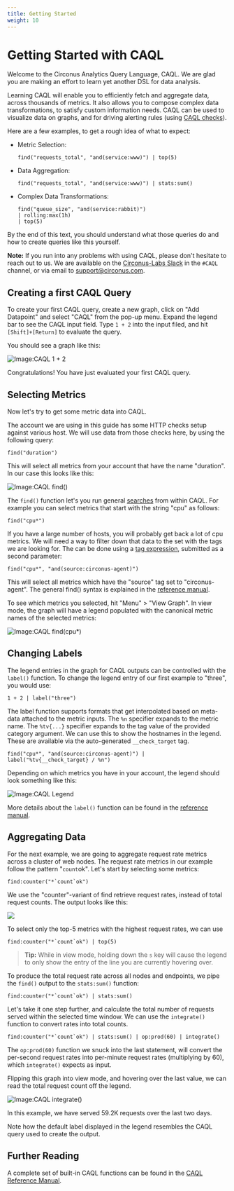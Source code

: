 ```yaml
---
title: Getting Started
weight: 10
---
```


# Getting Started with CAQL

Welcome to the Circonus Analytics Query Language, CAQL.
We are glad you are making an effort to learn yet another DSL for data analysis.

Learning CAQL will enable you to efficiently fetch and aggregate data, across thousands of metrics.
It also allows you to compose complex data transformations, to satisfy custom information needs.
CAQL can be used to visualize data on graphs, and for driving alerting rules (using [CAQL checks](/circonus/checks/check-types/caql-check)).

Here are a few examples, to get a rough idea of what to expect:

* Metric Selection:
  ```
  find("requests_total", "and(service:www)") | top(5)
  ```

* Data Aggregation:
  ```
  find("requests_total", "and(service:www)") | stats:sum()
  ```

* Complex Data Transformations:
  ```
  find("queue_size", "and(service:rabbit)")
  | rolling:max(1h)
  | top(5)
  ```

By the end of this text, you should understand what those queries do and how to create queries like this yourself.

**Note:** If you run into any problems with using CAQL, please don't hesitate to reach out to us.
We are available on the [Circonus-Labs Slack](http://slack.s.circonus.com/) in the `#CAQL` channel, or via email to [support@circonus.com](mailto:support@circonus.com).

## Creating a first CAQL Query

To create your first CAQL query, create a new graph, click on "Add Datapoint" and select "CAQL" from the pop-up menu.
Expand the legend bar to see the CAQL input field.
Type `1 + 2` into the input filed, and hit `[Shift]+[Return]` to evaluate the query.

You should see a graph like this:

![Image:CAQL 1 + 2](/images/caql/CAQL_1.png)

Congratulations! You have just evaluated your first CAQL query.

## Selecting Metrics

Now let's try to get some metric data into CAQL.

The account we are using in this guide has some HTTP checks setup against various host.
We will use data from those checks here, by using the following query:

```
find("duration")
```

This will select all metrics from your account that have the name "duration".
In our case this looks like this:

![Image:CAQL find()](/images/caql/CAQL_2.png)

The `find()` function let's you run general [searches](/circonus/search/) from within CAQL.
For example you can select metrics that start with the string "cpu" as follows:

```
find("cpu*")
```

If you have a large number of hosts, you will probably get back a lot of cpu metrics.
We will need a way to filter down that data to the set with the tags we are looking for.
The can be done using a [tag expression](/circonus/search/), submitted as a second parameter:

```
find("cpu*", "and(source:circonus-agent)")
```

This will select all metrics which have the "source" tag set to "circonus-agent".
The general find() syntax is explained in the [reference manual](/caql/reference/#package-find).

To see which metrics you selected, hit "Menu" > "View Graph".
In view mode, the graph will have a legend populated with the canonical metric names of the selected metrics:

![Image:CAQL find(cpu*)](/images/caql/CAQL_3.png)

## Changing Labels

The legend entries in the graph for CAQL outputs can be controlled with the `label()` function.
To change the legend entry of our first example to "three", you would use:
```
1 + 2 | label("three")
```

The label function supports formats that get interpolated based on meta-data attached to the metric inputs.
The `%n` specifier expands to the metric name.
The `%tv{...}` specifier expands to the tag value of the provided category argument.
We can use this to show the hostnames in the legend.  These are available via the auto-generated `__check_target` tag.

```
find("cpu*", "and(source:circonus-agent)") | label("%tv{__check_target} / %n")
```

Depending on which metrics you have in your account, the legend should look something like this:

![Image:CAQL Legend](/images/caql/CAQL_4.png)

More details about the `label()` function can be found in the [reference manual](/caql/reference/#labels).

## Aggregating Data

For the next example, we are going to aggregate request rate metrics across a cluster of web nodes.
The request rate metrics in our example follow the pattern "<endpoint>`count`ok".
Let's start by selecting some metrics:

```
find:counter("*`count`ok")
```

We use the "counter"-variant of find retrieve request rates, instead of total request counts.
The output looks like this:

![](/images/caql/CAQL_5.png)

To select only the top-5 metrics with the highest request rates, we can use

```
find:counter("*`count`ok") | top(5)
```

> **Tip:** While in view mode, holding down the `s` key will cause the legend to only show the entry of the
> line you are currently hovering over.

To produce the total request rate across all nodes and endpoints, we pipe the `find()` output to the `stats:sum()`
function:

```
find:counter("*`count`ok") | stats:sum()
```

Let's take it one step further, and calculate the total number of requests served within the selected time window.
We can use the `integrate()` function to convert rates into total counts.

```
find:counter("*`count`ok") | stats:sum() | op:prod(60) | integrate()
```

The `op:prod(60)` function we snuck into the last statement, will convert the per-second request rates into
per-minute request rates (multiplying by 60), which `integrate()` expects as input.

Flipping this graph into view mode, and hovering over the last value, we can read the total request count off the legend.

![Image:CAQL integrate()](/images/caql/CAQL_6.png)

In this example, we have served 59.2K requests over the last two days.

Note how the default label displayed in the legend resembles the CAQL query used to create the output.

## Further Reading

A complete set of built-in CAQL functions can be found in the [CAQL Reference Manual](/caql/reference/#function-tables).
